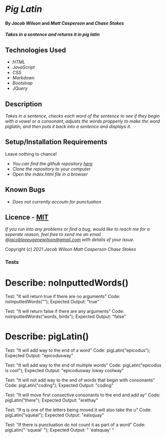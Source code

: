 # _Pig Latin_

#### By _**Jacob Wilson**_ and _**Matt Casperson**_ and _**Chase Stokes**_

#### _Takes in a sentence and returns it in pig latin_

## Technologies Used

* _HTML_
* _JavaScript_
* _CSS_
* _Markdown_
* _Bootstrap_
* _JQuery_

## Description

_Takes in a sentence, checks each word of the sentence to see if they begin with a vowel or a consonant, adjusts the words propperly to make the word piglatin, and then puts it back into a sentence and displays it._

## Setup/Installation Requirements

Leave nothing to chance!

* _You can find the github repository [here](C:/Users/Jacob/Desktop/Epicodus/pig_latin/)_
* _Clone the repository to your computer_
* _Open the index.html file in a browser_


## Known Bugs

* _Does not currently accoutn for punctuation_

## Licence - [MIT](https://opensource.org/licenses/MIT)

_If you run into any problems or find a bug, would like to reach me for a seperate reason, feel free to send me an email @jacobleeeugenewilson@gmail.com with details of your issue._

Copyright (c) _2021_ _Jacob Wilson_ _Matt Casperson_ _Chase Stokes_

### Tests


# Describe: noInputtedWords()

Test: "It will return true if there are no arguments"
Code: noInputtedWords("");
Expected Output: "true"

Test: "It will return false if there are any arguments"
Code: noInputtedWords("words, birds");
Expected Output: "false"

# Describe: pigLatin()

Test: "It will add way to the end of a word"
Code: pigLatin("epicodus");
Expected Output: "epicodusway"

Test: "It will add way to the end of multiple words"
Code: pigLatin("epicodus is cool");
Expected Output: "epicodusway isway coolway"

Test: "It will not add way to the end of words that begin with consonants"
Code: pigLatin("coding");
Expected Output: "coding"

Test: "It will move first consective consonants to the end and add ay"
Code: pigLatin("there");
Expected Output: "erethay"

Test: "If q is one of the letters being moved it will also take the u"
Code: pigLatin("squeal");
Expected Output: "ealsquay"

Test: "If there is punctuation do not count it as part of a word"
Code: pigLatin(" 'squeal' ");
Expected Output: " 'ealsquay' "